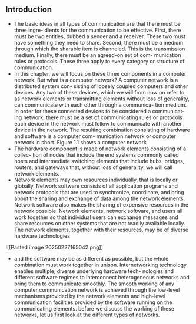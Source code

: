 ## Introduction

- The basic ideas in all types of communication are that there must be three ingre- dients for the communication to be effective. First, there must be two entities, dubbed a sender and a receiver. These two must have something they need to share. Second, there must be a medium through which the sharable item is channeled. This is the transmission medium. Finally, there must be an agreed-on set of com- munication rules or protocols. These three apply to every category or structure of communication.
- In this chapter, we will focus on these three components in a computer network. But what is a computer network? A computer network is a distributed system con- sisting of loosely coupled computers and other devices. Any two of these devices, which we will from now on refer to as network elements or transmitting elements without loss of generality, can communicate with each other through a communica- tion medium. In order for these connected devices to be considered a communicat- ing network, there must be a set of communicating rules or protocols each device in the network must follow to communicate with another device in the network. The resulting combination consisting of hardware and software is a computer com- munication network or computer network in short. Figure 1.1 shows a computer network
- The hardware component is made of network elements consisting of a collec- tion of nodes that include the end systems commonly called hosts and intermediate switching elements that include hubs, bridges, routers, and gateways that, without loss of generality, we will call network elements.
- Network elements may own resources individually, that is locally or globally. Network software consists of all application programs and network protocols that are used to synchronize, coordinate, and bring about the sharing and exchange of data among the network elements. Network software also makes the sharing of expensive resources in the network possible. Network elements, network software, and users all work together so that individual users can exchange messages and share resources on other systems that are not readily available locally. The network elements, together with their resources, may be of diverse hardware technologies

![[Pasted image 20250227165042.png]]

- and the software may be as different as possible, but the whole combination must work together in unison. Internetworking technology enables multiple, diverse underlying hardware tech- nologies and different software regimes to interconnect heterogeneous networks and bring them to communicate smoothly. The smooth working of any computer communication network is achieved through the low-level mechanisms provided by the network elements and high-level communication facilities provided by the software running on the communicating elements. before we discuss the working of these networks, let us first look at the different types of networks.